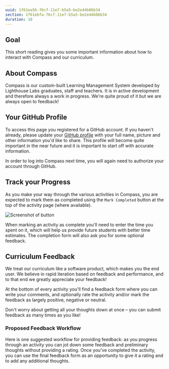 ```yaml
---
uuid: 1f61ea56-76cf-11e7-b5a5-be2e44b06b34
section: 1f61ebfa-76cf-11e7-b5a5-be2e44b06b34
duration: 10
---
```


## Goal

This short reading gives you some important information about how to interact with Compass and our curriculum.

## About Compass

Compass is our custom-built Learning Management System developed by Lighthouse Labs graduates, staff and teachers. It is in active development and therefore always a work in progress. We're quite proud of it but we are always open to feedback!

## Your GitHub Profile

To access this page you registered for a GitHub account. If you haven't already, please update your [GitHub profile](https://github.com/settings/profile) with your full name, picture and other information you'd like to share. This profile will become quite important in the near future and it is important to start off with accurate information.

In order to log into Compass next time, you will again need to authorize your account through GitHub.

## Track your Progress

As you make your way through the various activities in Compass, you are expected to mark them as completed using the `Mark Completed` button at the top of the activity page (where available).

![Screenshot of button](http://d.pr/i/14M2Y/KVi6gvB0+)

When marking an activity as complete you'll need to enter the time you spent on it, which will help us provide future students with better time estimates. The completion form will also ask you for some optional feedback.

## Curriculum Feedback

We treat our curriculum like a software product, which makes you the end user. We believe in rapid iteration based on feedback and performance, and to that end we greatly appreciate your feedback!

At the bottom of every activity you'll find a feedback form where you can write your comments, and optionally rate the activity and/or mark the feedback as largely positive, negative or neutral.

Don't worry about getting all your thoughts down at once – you can submit feedback as many times as you like!

### Proposed Feedback Workflow

Here is one suggested workflow for providing feedback: as you progress through an activity you can jot down some feedback and preliminary thoughts without providing a rating. Once you've completed the activity, you can use the final feedback form as an opportunity to give it a rating and to add any additional thoughts.
